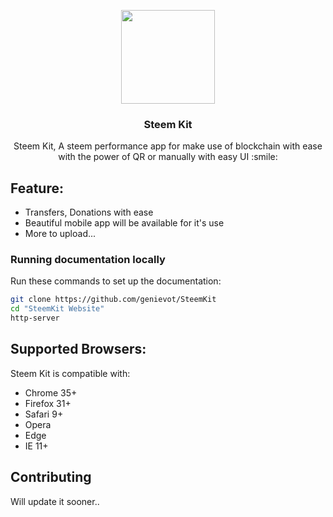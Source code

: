 <p align="center">
    <img src="https://image.ibb.co/khcO7K/2018_09_20_2.png" width="150">
</p>

<h3 align="center">Steem Kit</h3>

<p align="center">
  Steem Kit, A steem performance app for make use of blockchain with ease with the power of QR or manually with easy UI :smile:
  <br>

## Feature:
- Transfers, Donations with ease
- Beautiful mobile app will be available for it's use
- More to upload...

### Running documentation locally
Run these commands to set up the documentation:

```bash
git clone https://github.com/genievot/SteemKit
cd "SteemKit Website"
http-server
```
## Supported Browsers:
Steem Kit is compatible with:

- Chrome 35+
- Firefox 31+
- Safari 9+
- Opera
- Edge
- IE 11+

## Contributing
Will update it sooner..

